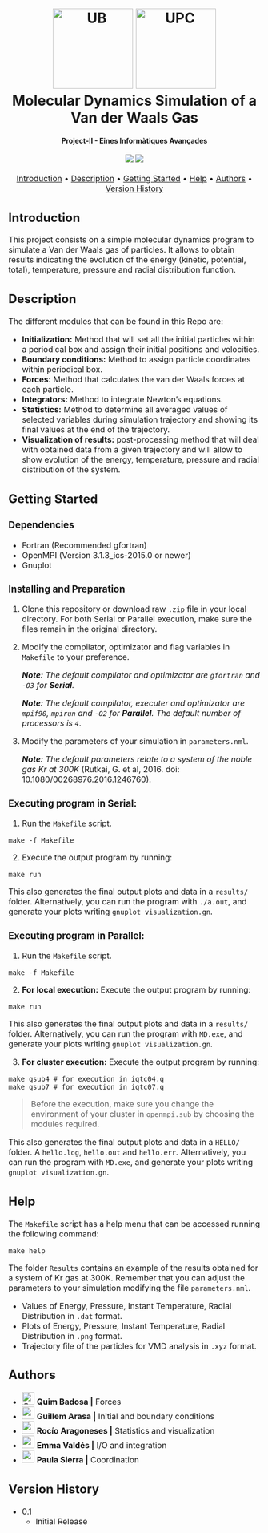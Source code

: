 <h1 align="center">
  <a name="UB" href="https://web.ub.edu/web/estudis/w/masteruniversitari-md308"><img src="https://web.ub.edu/documents/2710030/4734497/logo_UB_nou.jpg_ca.jpg/fbe1020f-8346-2e48-247d-cde35b5e38fc?t=1677492326543" alt="UB" width="160"></a>
  <a name="UPC" href="https://web.ub.edu/web/estudis/w/masteruniversitari-md308"><img src="https://www.rediprogram.eu/wp-content/uploads/2021/08/politecnica-catalunya-300x300.png" alt="UPC" width="160"></a>
  <br>
  Molecular Dynamics Simulation of a Van der Waals Gas
</h1>
<h4 align="center">Project-II - Eines Informàtiques Avançades</h4>
<div align="center">

  <h4>
    <a href="https://github.com/Eines-Informatiques-Avancades/Project-II/commits/master"><img src="https://img.shields.io/github/last-commit/Eines-Informatiques-Avancades/Project-II.svg?style=plasticr"/></a>
        <a href="https://github.com/Eines-Informatiques-Avancades/Project-II/commits/master"><img src="https://img.shields.io/github/commit-activity/y/Eines-Informatiques-Avancades/Project-II.svg?style=plasticr"/></a>

  </h4>
</div>
<p><font size="3">

<p align="center">
  <a href="#introduction">Introduction</a> •
  <a href="#description">Description</a> •
  <a href="#getting-started">Getting Started</a> •
  <a href="#help">Help</a> •
  <a href="#authors">Authors</a> •
  <a href="#version-history">Version History</a>
</p>

## Introduction

This project consists on a simple molecular dynamics program to simulate a Van der Waals gas of particles. It allows to obtain results indicating the evolution of the energy (kinetic, potential, total), temperature, pressure and radial distribution function.


## Description

The different modules that can be found in this Repo are:

* **Initialization:** Method that will set all the initial particles within a periodical box and assign their initial positions and velocities.
* **Boundary conditions:** Method to assign particle coordinates within periodical box.
* **Forces:** Method that calculates the van der Waals forces at each particle.
* **Integrators:** Method to integrate Newton’s equations. 
* **Statistics:** Method to determine all averaged values of selected variables during simulation trajectory and showing its final values at the end of the trajectory.
* **Visualization of results:** post-processing method that will deal with obtained data from a given trajectory and will allow to show evolution of the energy, temperature, pressure and radial distribution of the system.

## Getting Started

### Dependencies

- Fortran (Recommended gfortran)
- OpenMPI (Version 3.1.3_ics-2015.0 or newer)
- Gnuplot

### Installing and Preparation

1. Clone this repository or download raw `.zip` file in your local directory. For both Serial or Parallel execution, make sure the files remain in the original directory.

2. Modify the compilator, optimizator and flag variables in `Makefile` to your preference.

   **_Note:_** _The default compilator and optimizator are `gfortran` and `-O3` for **Serial**._

   **_Note:_** _The default compilator, executer and optimizator are `mpif90`, `mpirun` and `-O2` for **Parallel**. The default number of processors is `4`_.
   
3. Modify the parameters of your simulation in `parameters.nml`.

   **_Note:_** _The default parameters relate to a system of the noble gas Kr at 300K_ (Rutkai, G. et al, 2016. doi: 10.1080/00268976.2016.1246760).

### Executing program in Serial:

1. Run the `Makefile` script.
```
make -f Makefile
```
2. Execute the output program by running:
```
make run
```
This also generates the final output plots and data in a `results/` folder. Alternatively, you can run the program with `./a.out`, and generate your plots writing `gnuplot visualization.gn`.

### Executing program in Parallel:

1. Run the `Makefile` script.
```
make -f Makefile
```
2. **For local execution:** Execute the output program by running:
```
make run
```
This also generates the final output plots and data in a `results/` folder. Alternatively, you can run the program with `MD.exe`, and generate your plots writing `gnuplot visualization.gn`.

3. **For cluster execution:** Execute the output program by running:
```
make qsub4 # for execution in iqtc04.q
make qsub7 # for execution in iqtc07.q
```

> Before the execution, make sure you change the environment of your cluster in `openmpi.sub` by choosing the modules required.


This also generates the final output plots and data in a `HELLO/` folder. A `hello.log`, `hello.out` and `hello.err`. Alternatively, you can run the program with `MD.exe`, and generate your plots writing `gnuplot visualization.gn`.

## Help

The `Makefile` script has a help menu that can be accessed running the following command:
```
make help
```
The folder `Results` contains an example of the results obtained for a system of Kr gas at 300K. Remember that you can adjust the parameters to your simulation modifying the file `parameters.nml`.

* Values of Energy, Pressure, Instant Temperature, Radial Distribution in `.dat` format.
* Plots of Energy, Pressure, Instant Temperature, Radial Distribution in `.png` format.
* Trajectory file of the particles for VMD analysis in `.xyz` format.

  
## Authors

* <a href="https://github.com/Qbadosfe"><img src="https://avatars.githubusercontent.com/u/162143734?v=4" title="Qbadosfe" width="25" height="25"></a> **Quim Badosa |** Forces
* <a href="https://github.com/guillemares"><img src="https://avatars.githubusercontent.com/u/144935605?v=4" title="guillemares" width="25" height="25"></a> **Guillem Arasa |** Initial and boundary conditions
* <a href="https://github.com/rocii389"><img src="https://avatars.githubusercontent.com/u/150451845?v=4" title="rocii389" width="25" height="25"></a> **Rocío Aragoneses |**  Statistics and visualization
* <a href="https://github.com/evaldesmartin"><img src="https://avatars.githubusercontent.com/u/125901837?v=4" title="evaldesmartin" width="25" height="25"></a> **Emma Valdés |** I/O and integration
* <a href="https://github.com/psierrva"><img src="https://avatars.githubusercontent.com/u/162144063?v=4" title="psierrva" width="25" height="25"></a> **Paula Sierra |** Coordination

## Version History

* 0.1
    * Initial Release

